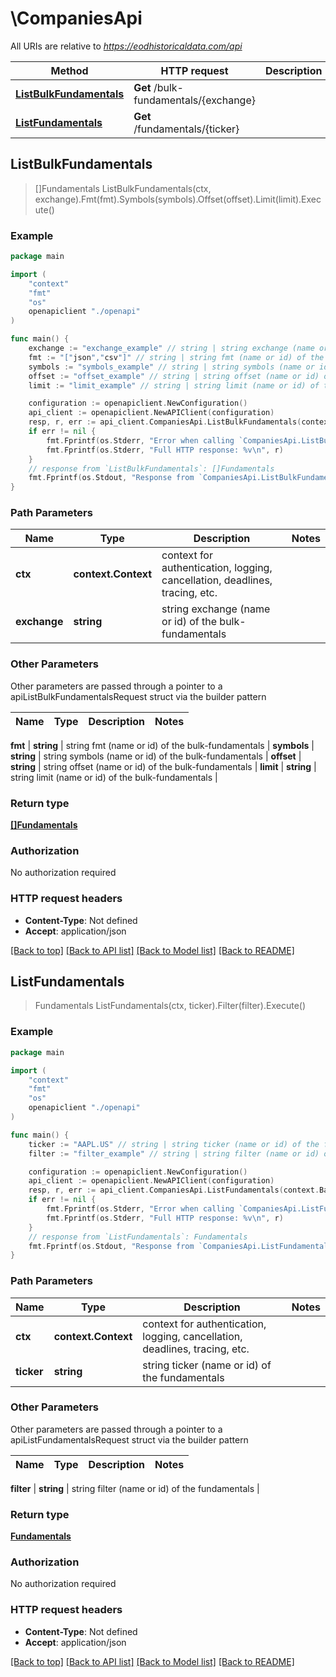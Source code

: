 # \CompaniesApi

All URIs are relative to *https://eodhistoricaldata.com/api*

Method | HTTP request | Description
------------- | ------------- | -------------
[**ListBulkFundamentals**](CompaniesApi.md#ListBulkFundamentals) | **Get** /bulk-fundamentals/{exchange} | 
[**ListFundamentals**](CompaniesApi.md#ListFundamentals) | **Get** /fundamentals/{ticker} | 



## ListBulkFundamentals

> []Fundamentals ListBulkFundamentals(ctx, exchange).Fmt(fmt).Symbols(symbols).Offset(offset).Limit(limit).Execute()





### Example

```go
package main

import (
    "context"
    "fmt"
    "os"
    openapiclient "./openapi"
)

func main() {
    exchange := "exchange_example" // string | string exchange (name or id) of the bulk-fundamentals
    fmt := "["json","csv"]" // string | string fmt (name or id) of the bulk-fundamentals
    symbols := "symbols_example" // string | string symbols (name or id) of the bulk-fundamentals
    offset := "offset_example" // string | string offset (name or id) of the bulk-fundamentals
    limit := "limit_example" // string | string limit (name or id) of the bulk-fundamentals

    configuration := openapiclient.NewConfiguration()
    api_client := openapiclient.NewAPIClient(configuration)
    resp, r, err := api_client.CompaniesApi.ListBulkFundamentals(context.Background(), exchange).Fmt(fmt).Symbols(symbols).Offset(offset).Limit(limit).Execute()
    if err != nil {
        fmt.Fprintf(os.Stderr, "Error when calling `CompaniesApi.ListBulkFundamentals``: %v\n", err)
        fmt.Fprintf(os.Stderr, "Full HTTP response: %v\n", r)
    }
    // response from `ListBulkFundamentals`: []Fundamentals
    fmt.Fprintf(os.Stdout, "Response from `CompaniesApi.ListBulkFundamentals`: %v\n", resp)
}
```

### Path Parameters


Name | Type | Description  | Notes
------------- | ------------- | ------------- | -------------
**ctx** | **context.Context** | context for authentication, logging, cancellation, deadlines, tracing, etc.
**exchange** | **string** | string exchange (name or id) of the bulk-fundamentals | 

### Other Parameters

Other parameters are passed through a pointer to a apiListBulkFundamentalsRequest struct via the builder pattern


Name | Type | Description  | Notes
------------- | ------------- | ------------- | -------------

 **fmt** | **string** | string fmt (name or id) of the bulk-fundamentals | 
 **symbols** | **string** | string symbols (name or id) of the bulk-fundamentals | 
 **offset** | **string** | string offset (name or id) of the bulk-fundamentals | 
 **limit** | **string** | string limit (name or id) of the bulk-fundamentals | 

### Return type

[**[]Fundamentals**](Fundamentals.md)

### Authorization

No authorization required

### HTTP request headers

- **Content-Type**: Not defined
- **Accept**: application/json

[[Back to top]](#) [[Back to API list]](../README.md#documentation-for-api-endpoints)
[[Back to Model list]](../README.md#documentation-for-models)
[[Back to README]](../README.md)


## ListFundamentals

> Fundamentals ListFundamentals(ctx, ticker).Filter(filter).Execute()





### Example

```go
package main

import (
    "context"
    "fmt"
    "os"
    openapiclient "./openapi"
)

func main() {
    ticker := "AAPL.US" // string | string ticker (name or id) of the fundamentals
    filter := "filter_example" // string | string filter (name or id) of the fundamentals

    configuration := openapiclient.NewConfiguration()
    api_client := openapiclient.NewAPIClient(configuration)
    resp, r, err := api_client.CompaniesApi.ListFundamentals(context.Background(), ticker).Filter(filter).Execute()
    if err != nil {
        fmt.Fprintf(os.Stderr, "Error when calling `CompaniesApi.ListFundamentals``: %v\n", err)
        fmt.Fprintf(os.Stderr, "Full HTTP response: %v\n", r)
    }
    // response from `ListFundamentals`: Fundamentals
    fmt.Fprintf(os.Stdout, "Response from `CompaniesApi.ListFundamentals`: %v\n", resp)
}
```

### Path Parameters


Name | Type | Description  | Notes
------------- | ------------- | ------------- | -------------
**ctx** | **context.Context** | context for authentication, logging, cancellation, deadlines, tracing, etc.
**ticker** | **string** | string ticker (name or id) of the fundamentals | 

### Other Parameters

Other parameters are passed through a pointer to a apiListFundamentalsRequest struct via the builder pattern


Name | Type | Description  | Notes
------------- | ------------- | ------------- | -------------

 **filter** | **string** | string filter (name or id) of the fundamentals | 

### Return type

[**Fundamentals**](Fundamentals.md)

### Authorization

No authorization required

### HTTP request headers

- **Content-Type**: Not defined
- **Accept**: application/json

[[Back to top]](#) [[Back to API list]](../README.md#documentation-for-api-endpoints)
[[Back to Model list]](../README.md#documentation-for-models)
[[Back to README]](../README.md)

